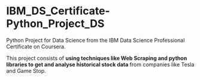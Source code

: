 # IBM_DS_Certificate-Python_Project_DS
Python Project for Data Science from the IBM Data Science Professional Certificate on Coursera.

This project consists of **using techniques like Web Scraping and python libraries to get and analyse historical stock data** from companies like Tesla and Game Stop.
